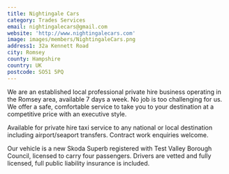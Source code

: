 ```yaml
---
title: Nightingale Cars
category: Trades Services
email: nightingalecars@gmail.com
website: 'http://www.nightingalecars.com'
image: images/members/NightingaleCars.png
address1: 32a Kennett Road
city: Romsey
county: Hampshire
country: UK
postcode: SO51 5PQ
---
```

We are an established local professional private hire business operating in the Romsey area, available 7 days a week. No job is too challenging for us. We offer a safe, comfortable service to take you to your destination at a competitive price with an executive style.

Available for private hire taxi service to any national or local destination including airport/seaport transfers. Contract work enquiries welcome.

Our vehicle is a new Skoda Superb registered with Test Valley Borough Council, licensed to carry four passengers. Drivers are vetted and fully licensed, full public liability insurance is included.
